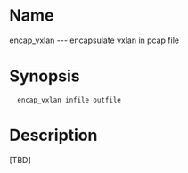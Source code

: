 # Name
encap_vxlan --- encapsulate vxlan in pcap file

# Synopsis
```
  encap_vxlan infile outfile
```

# Description
[TBD]

